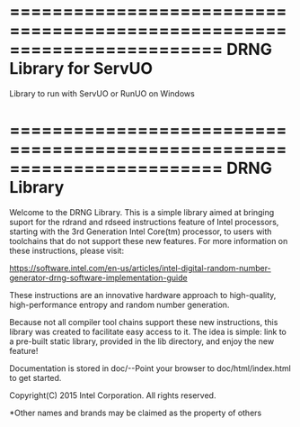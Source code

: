 ========================================================================
DRNG Library for ServUO
========================================================================

Library to run with ServUO or RunUO on Windows

========================================================================
DRNG Library
========================================================================
Welcome to the DRNG Library. This is a simple library aimed at bringing 
suport for the rdrand and rdseed instructions feature of Intel 
processors, starting with the 3rd Generation Intel Core(tm) processor, 
to users with toolchains that do not support these new features. For 
more information on these instructions, please visit: 

https://software.intel.com/en-us/articles/intel-digital-random-number-generator-drng-software-implementation-guide 

These instructions are an innovative hardware approach to high-quality, 
high-performance entropy and random number generation.

Because not all compiler tool chains support these new
instructions, this library was created to facilitate easy access to it.
The idea is simple: link to a pre-built static library, provided in the
lib directory, and enjoy the new feature!

Documentation is stored in doc/--Point your browser to 
doc/html/index.html to get started.  

Copyright(C) 2015 Intel Corporation. All rights reserved.

*Other names and brands may be claimed as the property of others

